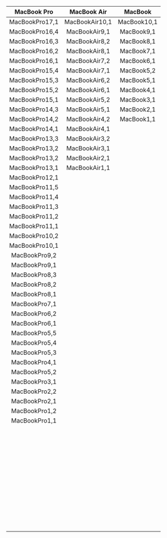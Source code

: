 |MacBook Pro|MacBook Air|MacBook|
|:-:|:-:|:-:|
|MacBookPro17,1|MacBookAir10,1|MacBook10,1|
|MacBookPro16,4|MacBookAir9,1|MacBook9,1|
|MacBookPro16,3|MacBookAir8,2|MacBook8,1|
|MacBookPro16,2|MacBookAir8,1|MacBook7,1|
|MacBookPro16,1|MacBookAir7,2|MacBook6,1|
|MacBookPro15,4|MacBookAir7,1|MacBook5,2|
|MacBookPro15,3|MacBookAir6,2|MacBook5,1|
|MacBookPro15,2|MacBookAir6,1|MacBook4,1|
|MacBookPro15,1|MacBookAir5,2|MacBook3,1|
|MacBookPro14,3|MacBookAir5,1|MacBook2,1|
|MacBookPro14,2|MacBookAir4,2|MacBook1,1|
|MacBookPro14,1|MacBookAir4,1||
|MacBookPro13,3|MacBookAir3,2||
|MacBookPro13,2|MacBookAir3,1||
|MacBookPro13,2|MacBookAir2,1||
|MacBookPro13,1|MacBookAir1,1||
|MacBookPro12,1|||
|MacBookPro11,5|||
|MacBookPro11,4|||
|MacBookPro11,3|||
|MacBookPro11,2|||
|MacBookPro11,1|||
|MacBookPro10,2|||
|MacBookPro10,1|||
|MacBookPro9,2|||
|MacBookPro9,1|||
|MacBookPro8,3|||
|MacBookPro8,2|||
|MacBookPro8,1|||
|MacBookPro7,1|||
|MacBookPro6,2|||
|MacBookPro6,1|||
|MacBookPro5,5|||
|MacBookPro5,4|||
|MacBookPro5,3|||
|MacBookPro4,1|||
|MacBookPro5,2|||
|MacBookPro3,1|||
|MacBookPro2,2|||
|MacBookPro2,1|||
|MacBookPro1,2|||
|MacBookPro1,1|||
||||
||||
||||
||||
||||
||||
||||
||||
||||
||||
||||
||||
||||
||||
||||
||||
||||
||||
||||
||||
||||
||||
||||
||||
||||
||||
||||
||||
||||
||||
||||
||||
||||
||||
||||
||||
||||
||||
||||
||||
||||
||||
||||
||||
||||
||||
||||